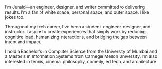 I’m Junaid—an engineer, designer, and writer committed to delivering results. I’m a fan of white space, personal space, and outer space. I like jokes too.

Throughout my tech career, I’ve been a student, engineer, designer, and instructor. I aspire to create experiences that simply work by reducing cognitive load, humanizing interactions, and bridging the gap between intent and impact.

I hold a Bachelor's in Computer Science from the University of Mumbai and a Master’s in Information Systems from Carnegie Mellon University. I’m also interested in tennis, cinema, philosophy, comedy, ed tech, and architecture.

<!---
junaiddodhia/junaiddodhia is a ✨ special ✨ repository because its `README.md` (this file) appears on your GitHub profile.
You can click the Preview link to take a look at your changes.
--->
